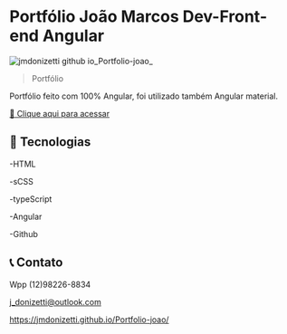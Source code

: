 # Portfólio João Marcos Dev-Front-end Angular

![jmdonizetti github io_Portfolio-joao_](https://github.com/user-attachments/assets/ca8d8918-b7ac-43e3-9306-6b0140c69823)



> Portfólio

Portfólio feito com 100% Angular, foi utilizado também Angular material.

[🔗 Clique aqui para acessar]([https://jmdonizetti.github.io/conviteApollo/])



## 🔧 Tecnologias

-HTML

-sCSS

-typeScript

-Angular

-Github

## 📞 Contato

Wpp (12)98226-8834

j_donizetti@outlook.com

https://jmdonizetti.github.io/Portfolio-joao/
